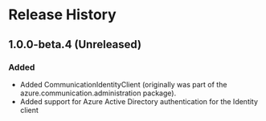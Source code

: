# Release History

## 1.0.0-beta.4 (Unreleased)

### Added
- Added CommunicationIdentityClient (originally was part of the azure.communication.administration package).
- Added support for Azure Active Directory authentication for the Identity client

<!-- LINKS -->
[read_me]: https://github.com/Azure/azure-sdk-for-python/blob/master/sdk/communication/azure-communication-identity/README.md
[documentation]: https://docs.microsoft.com/azure/communication-services/quickstarts/access-tokens?pivots=programming-language-python